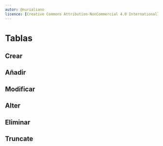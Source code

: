 ```yaml
---
autor: @nurialiano
licence: [Creative Commons Attribution-NonCommercial 4.0 International](https://creativecommons.org/licenses/by-nc/4.0/legalcode)
---
```


# Tablas

## Crear
## Añadir
## Modificar
## Alter
## Eliminar
## Truncate